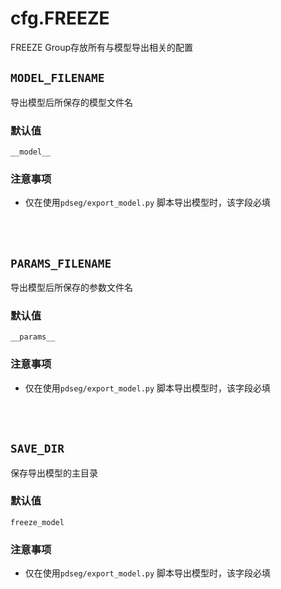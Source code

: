 # cfg.FREEZE

FREEZE Group存放所有与模型导出相关的配置

## `MODEL_FILENAME`

导出模型后所保存的模型文件名

### 默认值

`__model__`

### 注意事项
* 仅在使用`pdseg/export_model.py` 脚本导出模型时，该字段必填

<br/>
<br/>

## `PARAMS_FILENAME`

导出模型后所保存的参数文件名

### 默认值

`__params__`

### 注意事项
* 仅在使用`pdseg/export_model.py` 脚本导出模型时，该字段必填

<br/>
<br/>

## `SAVE_DIR`

保存导出模型的主目录

### 默认值

`freeze_model`

### 注意事项
* 仅在使用`pdseg/export_model.py` 脚本导出模型时，该字段必填

<br/>
<br/>
